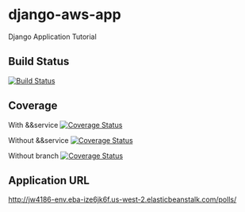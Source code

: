 # django-aws-app
Django Application Tutorial


## Build Status
[![Build Status](https://app.travis-ci.com/jeffwong97/django-aws-app.svg?branch=main)](https://app.travis-ci.com/jeffwong97/django-aws-app)


## Coverage
With &&service
[![Coverage Status](https://coveralls.io/repos/github/jeffwong97/django-aws-app/badge.svg?branch=main&&service=github)](https://coveralls.io/github/jeffwong97/django-aws-app?branch=main)

Without &&service
[![Coverage Status](https://coveralls.io/repos/github/jeffwong97/django-aws-app/badge.svg?branch=main)](https://coveralls.io/github/jeffwong97/django-aws-app?branch=main)


Without branch
[![Coverage Status](https://coveralls.io/repos/github/jeffwong97/django-aws-app/badge.svg)](https://coveralls.io/github/jeffwong97/django-aws-app?branch=main)


## Application URL
http://jw4186-env.eba-ize6jk6f.us-west-2.elasticbeanstalk.com/polls/
